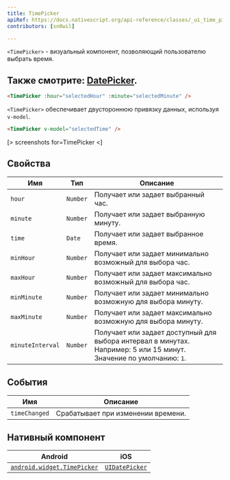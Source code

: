 ```yaml
---
title: TimePicker
apiRef: https://docs.nativescript.org/api-reference/classes/_ui_time_picker_.timepicker
contributors: [sn0wil]

---
```


`<TimePicker>`  - визуальный компонент, позволяющий пользователю выбрать время. 

Также смотрите: [DatePicker](/ru/docs/elements/components/date-picker).
---

```html
<TimePicker :hour="selectedHour" :minute="selectedMinute" />
```

`<TimePicker>` обеспечивает двустороннюю привязку данных, используя `v-model`.

```html
<TimePicker v-model="selectedTime" />
```

[> screenshots for=TimePicker <]

## Свойства

| Имя | Тип | Описание |
|------|------|-------------|
| `hour` | `Number` | Получает или задает выбранный час.
| `minute` | `Number` | Получает или задает выбранную минуту.
| `time` | `Date` | Получает или задает выбранное время.
| `minHour` | `Number` | Получает или задает минимально возможный для выбора час.
| `maxHour` | `Number` | Получает или задает максимально возможный для выбора час.
| `minMinute` | `Number` | Получает или задает минимально возможную для выбора минуту.
| `maxMinute` | `Number` | Получает или задает максимально возможную для выбора минуту.
| `minuteInterval` | `Number` | Получает или задает доступный для выбора интервал в минутах. Например: 5 или 15 минут.<br/>Значение по умолчанию: `1`.

## События

| Имя | Описание |
|------|-------------|
| `timeChanged` | Срабатывает при изменении времени.

## Нативный компонент

| Android | iOS |
|---------|-----|
| [`android.widget.TimePicker`](https://developer.android.com/reference/android/widget/TimePicker) | [`UIDatePicker`](https://developer.apple.com/documentation/uikit/uidatepicker)
